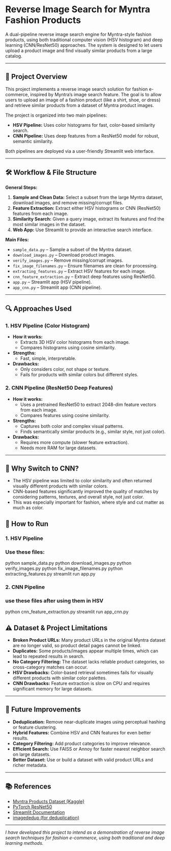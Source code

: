 # Reverse Image Search for Myntra Fashion Products

A dual-pipeline reverse image search engine for Myntra-style fashion products, using both traditional computer vision (HSV histogram) and deep learning (CNN/ResNet50) approaches. The system is designed to let users upload a product image and find visually similar products from a large catalog.

---

## 📖 Project Overview

This project implements a reverse image search solution for fashion e-commerce, inspired by Myntra’s image search feature. The goal is to allow users to upload an image of a fashion product (like a shirt, shoe, or dress) and retrieve similar products from a dataset of Myntra product images.

The project is organized into two main pipelines:

- **HSV Pipeline:** Uses color histograms for fast, color-based similarity search.
- **CNN Pipeline:** Uses deep features from a ResNet50 model for robust, semantic similarity.

Both pipelines are deployed via a user-friendly Streamlit web interface.

---

## 🛠️ Workflow & File Structure

**General Steps:**
1. **Sample and Clean Data:** Select a subset from the large Myntra dataset, download images, and remove missing/corrupt files.
2. **Feature Extraction:** Extract either HSV histograms or CNN (ResNet50) features from each image.
3. **Similarity Search:** Given a query image, extract its features and find the most similar images in the dataset.
4. **Web App:** Use Streamlit to provide an interactive search interface.

**Main Files:**
- `sample_data.py` – Sample a subset of the Myntra dataset.
- `download_images.py` – Download product images.
- `verify_images.py` – Remove missing/corrupt images.
- `fix_image_filenames.py` – Ensure filenames are clean for processing.
- `extracting_features.py` – Extract HSV features for each image.
- `cnn_feature_extraction.py` – Extract deep features using ResNet50.
- `app.py` – Streamlit app (HSV pipeline).
- `app_cnn.py` – Streamlit app (CNN pipeline).

---

## 🔍 Approaches Used

### 1. HSV Pipeline (Color Histogram)
- **How it works:**  
  - Extracts 3D HSV color histograms from each image.
  - Compares histograms using cosine similarity.
- **Strengths:**  
  - Fast, simple, interpretable.
- **Drawbacks:**  
  - Only considers color, not shape or texture.
  - Fails for products with similar colors but different styles.

### 2. CNN Pipeline (ResNet50 Deep Features)
- **How it works:**  
  - Uses a pretrained ResNet50 to extract 2048-dim feature vectors from each image.
  - Compares features using cosine similarity.
- **Strengths:**  
  - Captures both color and complex visual patterns.
  - Finds semantically similar products (e.g., similar style, not just color).
- **Drawbacks:**  
  - Requires more compute (slower feature extraction).
  - Needs more RAM for large datasets.

---

## 🧭 Why Switch to CNN?

- The HSV pipeline was limited to color similarity and often returned visually different products with similar colors.
- CNN-based features significantly improved the quality of matches by considering patterns, textures, and overall style, not just color.
- This was especially important for fashion, where style and cut matter as much as color.


## 🚀 How to Run

### 1. HSV Pipeline

### Use these files:
python sample_data.py
python download_images.py
python verify_images.py
python fix_image_filenames.py
python extracting_features.py
streamlit run app.py

### 2. CNN Pipeline

### use these files after using them in HSV
python cnn_feature_extraction.py
streamlit run app_cnn.py

## ⚠️ Dataset & Project Limitations

- **Broken Product URLs:** Many product URLs in the original Myntra dataset are no longer valid, so product detail pages cannot be linked.
- **Duplicates:** Some products/images appear multiple times, which can lead to repeated results in search.
- **No Category Filtering:** The dataset lacks reliable product categories, so cross-category matches can occur.
- **HSV Drawbacks:** Color-based retrieval sometimes fails for visually different products with similar color palettes.
- **CNN Drawbacks:** Feature extraction is slow on CPU and requires significant memory for large datasets.

---


## 🚧 Future Improvements

- **Deduplication:** Remove near-duplicate images using perceptual hashing or feature clustering.
- **Hybrid Features:** Combine HSV and CNN features for even better results.
- **Category Filtering:** Add product categories to improve relevance.
- **Efficient Search:** Use FAISS or Annoy for faster nearest neighbor search on large datasets.
- **Better Dataset:** Use or build a dataset with valid product URLs and richer metadata.

---

## 📚 References

- [Myntra Products Dataset (Kaggle)](https://www.kaggle.com/datasets/ronakbokaria/myntra-products-dataset)
- [PyTorch ResNet50](https://pytorch.org/hub/pytorch_vision_resnet/)
- [Streamlit Documentation](https://streamlit.io/)
- [imagededup (for deduplication)](https://github.com/idealo/imagededup)

---

*I have developed this project to intend as a demonstration of reverse image search techniques for fashion e-commerce, using both traditional and deep learning methods.*
